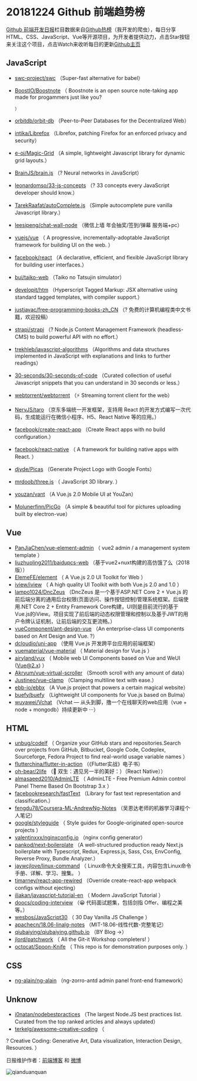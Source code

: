 # 20181224 Github 前端趋势榜

[Github 前端开发日报](http://caibaojian.com/c/news)栏目数据来自[Github热榜](http://news.caibaojian.com/)（我开发的爬虫），每日分享HTML、CSS、JavaScript、Vue等开源项目，为开发者提供动力，点击Star按钮来关注这个项目，点击Watch来收听每日的更新[Github主页](https://github.com/kujian/githubTrending)
## JavaScript

* [swc-project/swc](https://github.com/swc-project/swc) （Super-fast alternative for babel）
* [BoostIO/Boostnote](https://github.com/BoostIO/Boostnote) （
        Boostnote is an open source note-taking app made for progammers just like you?

      ）
* [orbitdb/orbit-db](https://github.com/orbitdb/orbit-db) （Peer-to-Peer Databases for the Decentralized Web）
* [intika/Librefox](https://github.com/intika/Librefox) （Librefox, patching Firefox for an enforced privacy and security）
* [e-oj/Magic-Grid](https://github.com/e-oj/Magic-Grid) （A simple, lightweight Javascript library for dynamic grid layouts.）
* [BrainJS/brain.js](https://github.com/BrainJS/brain.js) （? Neural networks in JavaScript）
* [leonardomso/33-js-concepts](https://github.com/leonardomso/33-js-concepts) （? 33 concepts every JavaScript developer should know.）
* [TarekRaafat/autoComplete.js](https://github.com/TarekRaafat/autoComplete.js) （Simple autocomplete pure vanilla Javascript library.）
* [leesipeng/chat-wall-node](https://github.com/leesipeng/chat-wall-node) （微信上墙 年会抽奖/签到/弹幕 服务端+pc）
* [vuejs/vue](https://github.com/vuejs/vue) （
        A progressive, incrementally-adoptable JavaScript framework for building UI on the web.
      ）
* [facebook/react](https://github.com/facebook/react) （A declarative, efficient, and flexible JavaScript library for building user interfaces.）
* [bui/taiko-web](https://github.com/bui/taiko-web) （Taiko no Tatsujin simulator）
* [developit/htm](https://github.com/developit/htm) （Hyperscript Tagged Markup: JSX alternative using standard tagged templates, with compiler support.）
* [justjavac/free-programming-books-zh_CN](https://github.com/justjavac/free-programming-books-zh_CN) （? 免费的计算机编程类中文书籍，欢迎投稿）
* [strapi/strapi](https://github.com/strapi/strapi) （? Node.js Content Management Framework (headless-CMS) to build powerful API with no effort.）
* [trekhleb/javascript-algorithms](https://github.com/trekhleb/javascript-algorithms) （Algorithms and data structures implemented in JavaScript with explanations and links to further readings）
* [30-seconds/30-seconds-of-code](https://github.com/30-seconds/30-seconds-of-code) （Curated collection of useful Javascript snippets that you can understand in 30 seconds or less.）
* [webtorrent/webtorrent](https://github.com/webtorrent/webtorrent) （⚡️ Streaming torrent client for the web）
* [NervJS/taro](https://github.com/NervJS/taro) （京东多端统一开发框架，支持用 React 的开发方式编写一次代码，生成能运行在微信小程序、H5、React Native 等的应用。）
* [facebook/create-react-app](https://github.com/facebook/create-react-app) （Create React apps with no build configuration.）
* [facebook/react-native](https://github.com/facebook/react) （
        A framework for building native apps with React.
      ）
* [djyde/Picas](https://github.com/djyde/Picas) （Generate Project Logo with Google Fonts）
* [mrdoob/three.js](https://github.com/mrdoob/three.js) （
        JavaScript 3D library.
      ）
* [youzan/vant](https://github.com/youzan/vant) （A Vue.js 2.0 Mobile UI at YouZan）
* [Molunerfinn/PicGo](https://github.com/Molunerfinn/PicGo) （A simple &amp; beautiful tool for pictures uploading built by electron-vue）

## Vue

* [PanJiaChen/vue-element-admin](https://github.com/PanJiaChen/vue-element-admin) （
        vue2 admin / a management system template
      ）
* [liuzhuoling2011/baidupcs-web](https://github.com/liuzhuoling2011/baidupcs-web) （基于vue2+nuxt构建的高仿饿了么（2018版））
* [ElemeFE/element](https://github.com/ElemeFE/element) （
        A Vue.js 2.0 UI Toolkit for Web
      ）
* [iview/iview](https://github.com/iview/iview) （
        A high quality UI Toolkit with both Vue.js 2.0 and 1.0
      ）
* [lampo1024/DncZeus](https://github.com/lampo1024/DncZeus) （DncZeus 是一个基于ASP.NET Core 2 + Vue.js 的前后端分离的通用后台权限(页面访问、操作按钮控制)管理系统框架。后端使用.NET Core 2 + Entity Framework Core构建，UI则是目前流行的基于Vue.js的iView。项目实现了前后端的动态权限管理和控制以及基于JWT的用户令牌认证机制，让前后端的交互更流畅。）
* [vueComponent/ant-design-vue](https://github.com/vueComponent/ant-design-vue) （An enterprise-class UI components based on Ant Design and Vue. ?）
* [dcloudio/uni-app](https://github.com/dcloudio/uni-app) （使用 Vue.js 开发跨平台应用的前端框架）
* [vuematerial/vue-material](https://github.com/vuematerial/vue-material) （
        Material design for Vue.js
      ）
* [airyland/vux](https://github.com/airyland/vux) （
        Mobile web UI Components based on Vue and WeUI (Vue@2.x)
      ）
* [Akryum/vue-virtual-scroller](https://github.com/Akryum/vue-virtual-scroller) （Smooth scroll with any amount of data）
* [Justineo/vue-clamp](https://github.com/Justineo/vue-clamp) （Clamping multiline text with ease.）
* [ebb-io/ebbx](https://github.com/ebb-io/ebbx) （A Vue.js project that powers a certain magical website）
* [buefy/buefy](https://github.com/buefy/buefy) （Lightweight UI components for Vue.js based on Bulma）
* [wuyawei/Vchat](https://github.com/wuyawei/Vchat) （Vchat — 从头到脚，撸一个在线聊天的web应用（vue + node + mongodb）持续更新中 ···）

## HTML

* [unbug/codelf](https://github.com/unbug/codelf) （
        Organize your GitHub stars and repositories.Search over projects from GitHub, Bitbucket, Google Code, Codeplex, Sourceforge, Fedora Project to find real-world usage variable names
      ）
* [flutterchina/flutter-in-action](https://github.com/flutterchina/flutter-in-action) （《Flutter实战》电子书）
* [oh-bear/2life](https://github.com/oh-bear/2life) （&#x1f48c; 双生：遇见另一半的美好：）（React Native））
* [almasaeed2010/AdminLTE](https://github.com/almasaeed2010/AdminLTE) （
        AdminLTE - Free Premium Admin control Panel Theme Based On Bootstrap 3.x
      ）
* [facebookresearch/fastText](https://github.com/facebookresearch/fastText) （Library for fast text representation and classification.）
* [fengdu78/Coursera-ML-AndrewNg-Notes](https://github.com/fengdu78/Coursera-ML-AndrewNg-Notes) （吴恩达老师的机器学习课程个人笔记）
* [google/styleguide](https://github.com/google/styleguide) （
        Style guides for Google-originated open-source projects
      ）
* [valentinxxx/nginxconfig.io](https://github.com/valentinxxx/nginxconfig.io) （nginx config generator）
* [pankod/next-boilerplate](https://github.com/pankod/next-boilerplate) （A well-structured production ready Next.js boilerplate with Typescript, Redux, Express.js, Sass, Css, EnvConfig, Reverse Proxy, Bundle Analyzer.）
* [jaywcjlove/linux-command](https://github.com/jaywcjlove/linux-command) （
        Linux命令大全搜索工具，内容包含Linux命令手册、详解、学习、搜集。
      ）
* [timarney/react-app-rewired](https://github.com/timarney/react-app-rewired) （Override create-react-app webpack configs without ejecting）
* [iliakan/javascript-tutorial-en](https://github.com/iliakan/javascript-tutorial-en) （
        Modern JavaScript Tutorial 
      ）
* [doocs/coding-interview](https://github.com/doocs/coding-interview) （&#x1f600; 代码面试题集，包括剑指 Offer、编程之美等。）
* [wesbos/JavaScript30](https://github.com/wesbos/JavaScript30) （
        30 Day Vanilla JS Challenge
      ）
* [apachecn/18.06-linalg-notes](https://github.com/apachecn/18.06-linalg-notes) （MIT-18.06-线性代数-完整笔记）
* [qiubaiying/qiubaiying.github.io](https://github.com/qiubaiying/qiubaiying.github.io) （BY Blog -&gt;）
* [jlord/patchwork](https://github.com/jlord/patchwork) （
        All the Git-it Workshop completers! 
      ）
* [octocat/Spoon-Knife](https://github.com/octocat/Spoon-Knife) （
        This repo is for demonstration purposes only.
      ）

## CSS

* [ng-alain/ng-alain](https://github.com/ng-alain/ng-alain) （ng-zorro-antd admin panel front-end framework）

## Unknow

* [i0natan/nodebestpractices](https://github.com/i0natan/nodebestpractices) （The largest Node.JS best practices list. Curated from the top ranked articles and always updated）
* [terkelg/awesome-creative-coding](https://github.com/terkelg/awesome-creative-coding) （
        
? Creative Coding: Generative Art, Data visualization, Interaction Design, Resources.
      ）


日报维护作者：[前端博客](http://caibaojian.com/) 和 [微博](http://caibaojian.com/go/weibo)

![qianduanquan](https://user-images.githubusercontent.com/3055447/38468989-651132ac-3b80-11e8-8e6b-15122322a9d7.png)